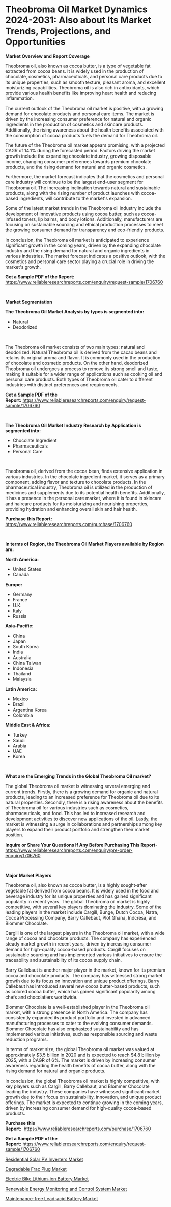 <p><h1>Theobroma Oil Market Dynamics 2024-2031: Also about Its Market Trends, Projections, and Opportunities</h1></p><p><strong>Market Overview and Report Coverage</strong></p>
<p><p>Theobroma oil, also known as cocoa butter, is a type of vegetable fat extracted from cocoa beans. It is widely used in the production of chocolate, cosmetics, pharmaceuticals, and personal care products due to its unique properties, such as smooth texture, pleasant aroma, and excellent moisturizing capabilities. Theobroma oil is also rich in antioxidants, which provide various health benefits like improving heart health and reducing inflammation.</p><p>The current outlook of the Theobroma oil market is positive, with a growing demand for chocolate products and personal care items. The market is driven by the increasing consumer preference for natural and organic ingredients in the production of cosmetics and skincare products. Additionally, the rising awareness about the health benefits associated with the consumption of cocoa products fuels the demand for Theobroma oil.</p><p>The future of the Theobroma oil market appears promising, with a projected CAGR of 14.1% during the forecasted period. Factors driving the market growth include the expanding chocolate industry, growing disposable income, changing consumer preferences towards premium chocolate products, and the rising demand for natural and organic cosmetics.</p><p>Furthermore, the market forecast indicates that the cosmetics and personal care industry will continue to be the largest end-user segment for Theobroma oil. The increasing inclination towards natural and sustainable products, along with the rising number of product launches with cocoa-based ingredients, will contribute to the market's expansion.</p><p>Some of the latest market trends in the Theobroma oil industry include the development of innovative products using cocoa butter, such as cocoa-infused toners, lip balms, and body lotions. Additionally, manufacturers are focusing on sustainable sourcing and ethical production processes to meet the growing consumer demand for transparency and eco-friendly products.</p><p>In conclusion, the Theobroma oil market is anticipated to experience significant growth in the coming years, driven by the expanding chocolate industry and the rising demand for natural and organic ingredients in various industries. The market forecast indicates a positive outlook, with the cosmetics and personal care sector playing a crucial role in driving the market's growth.</p></p>
<p><strong>Get a Sample PDF of the Report:</strong> <a href="https://www.reliableresearchreports.com/enquiry/request-sample/1706760">https://www.reliableresearchreports.com/enquiry/request-sample/1706760</a></p>
<p>&nbsp;</p>
<p><strong>Market Segmentation</strong></p>
<p><strong>The Theobroma Oil Market Analysis by types is segmented into:</strong></p>
<p><ul><li>Natural</li><li>Deodorized</li></ul></p>
<p>&nbsp;</p>
<p><p>The Theobroma oil market consists of two main types: natural and deodorized. Natural Theobroma oil is derived from the cacao beans and retains its original aroma and flavor. It is commonly used in the production of chocolate and cosmetic products. On the other hand, deodorized Theobroma oil undergoes a process to remove its strong smell and taste, making it suitable for a wider range of applications such as cooking oil and personal care products. Both types of Theobroma oil cater to different industries with distinct preferences and requirements.</p></p>
<p><strong>Get a Sample PDF of the Report:</strong>&nbsp;<a href="https://www.reliableresearchreports.com/enquiry/request-sample/1706760">https://www.reliableresearchreports.com/enquiry/request-sample/1706760</a></p>
<p>&nbsp;</p>
<p><strong>The Theobroma Oil Market Industry Research by Application is segmented into:</strong></p>
<p><ul><li>Chocolate Ingredient</li><li>Pharmaceuticals</li><li>Personal Care</li></ul></p>
<p>&nbsp;</p>
<p><p>Theobroma oil, derived from the cocoa bean, finds extensive application in various industries. In the chocolate ingredient market, it serves as a primary component, adding flavor and texture to chocolate products. In the pharmaceutical industry, Theobroma oil is utilized in the production of medicines and supplements due to its potential health benefits. Additionally, it has a presence in the personal care market, where it is found in skincare and haircare products for its moisturizing and nourishing properties, providing hydration and enhancing overall skin and hair health.</p></p>
<p><strong>Purchase this Report:</strong>&nbsp; <a href="https://www.reliableresearchreports.com/purchase/1706760">https://www.reliableresearchreports.com/purchase/1706760</a></p>
<p>&nbsp;</p>
<p><strong>In terms of Region, the Theobroma Oil Market Players available by Region are:</strong></p>
<p>
    <p> <strong> North America: </strong>
        <ul>
            <li>United States</li>
            <li>Canada</li>
        </ul>
        </p> 
    <p> <strong> Europe: </strong>
        <ul>
            <li>Germany</li>
            <li>France</li>
            <li>U.K.</li>
            <li>Italy</li>
            <li>Russia</li>
        </ul>
        </p> 
    <p> <strong> Asia-Pacific: </strong>
        <ul>
            <li>China</li>
            <li>Japan</li>
            <li>South Korea</li>
            <li>India</li>
            <li>Australia</li>
            <li>China Taiwan</li>
            <li>Indonesia</li>
            <li>Thailand</li>
            <li>Malaysia</li>
        </ul>
        </p> 
    <p> <strong> Latin America: </strong>
        <ul>
            <li>Mexico</li>
            <li>Brazil</li>
            <li>Argentina Korea</li>
            <li>Colombia</li>
        </ul>
        </p> 
    <p> <strong> Middle East & Africa: </strong>
        <ul>
            <li>Turkey</li>
            <li>Saudi</li>
            <li>Arabia</li>
            <li>UAE</li>
            <li>Korea</li>
        </ul>
    </p>
    </p>
<p>&nbsp;</p>
<p><strong>What are the Emerging Trends in the Global Theobroma Oil market?</strong></p>
<p><p>The global Theobroma oil market is witnessing several emerging and current trends. Firstly, there is a growing demand for organic and natural products, leading to an increased preference for Theobroma oil due to its natural properties. Secondly, there is a rising awareness about the benefits of Theobroma oil for various industries such as cosmetics, pharmaceuticals, and food. This has led to increased research and development activities to discover new applications of the oil. Lastly, the market is witnessing a surge in collaborations and partnerships among key players to expand their product portfolio and strengthen their market position.</p></p>
<p><strong>Inquire or Share Your Questions If Any Before Purchasing This Report</strong>- <a href="https://www.reliableresearchreports.com/enquiry/pre-order-enquiry/1706760">https://www.reliableresearchreports.com/enquiry/pre-order-enquiry/1706760</a></p>
<p>&nbsp;</p>
<p><strong>Major Market Players</strong></p>
<p><p>Theobroma oil, also known as cocoa butter, is a highly sought-after vegetable fat derived from cocoa beans. It is widely used in the food and beverage industry for its unique properties and has gained significant popularity in recent years. The global Theobroma oil market is highly competitive, with several key players dominating the industry. Some of the leading players in the market include Cargill, Bunge, Dutch Cocoa, Natra, Cocoa Processing Company, Barry Callebaut, Plot Ghana, Indcresa, and Blommer Chocolate.</p><p>Cargill is one of the largest players in the Theobroma oil market, with a wide range of cocoa and chocolate products. The company has experienced steady market growth in recent years, driven by increasing consumer demand for high-quality cocoa-based products. Cargill focuses on sustainable sourcing and has implemented various initiatives to ensure the traceability and sustainability of its cocoa supply chain.</p><p>Barry Callebaut is another major player in the market, known for its premium cocoa and chocolate products. The company has witnessed strong market growth due to its focus on innovation and unique product offerings. Barry Callebaut has introduced several new cocoa butter-based products, such as colored cocoa butter, which has gained significant popularity among chefs and chocolatiers worldwide.</p><p>Blommer Chocolate is a well-established player in the Theobroma oil market, with a strong presence in North America. The company has consistently expanded its product portfolio and invested in advanced manufacturing processes to cater to the evolving consumer demands. Blommer Chocolate has also emphasized sustainability and has implemented various initiatives, such as responsible sourcing and waste reduction programs.</p><p>In terms of market size, the global Theobroma oil market was valued at approximately $3.5 billion in 2020 and is expected to reach $4.8 billion by 2025, with a CAGR of 6%. The market is driven by increasing consumer awareness regarding the health benefits of cocoa butter, along with the rising demand for natural and organic products.</p><p>In conclusion, the global Theobroma oil market is highly competitive, with key players such as Cargill, Barry Callebaut, and Blommer Chocolate leading the industry. These companies have witnessed significant market growth due to their focus on sustainability, innovation, and unique product offerings. The market is expected to continue growing in the coming years, driven by increasing consumer demand for high-quality cocoa-based products.</p></p>
<p><strong>Purchase this Report:</strong>&nbsp;&nbsp;<a href="https://www.reliableresearchreports.com/purchase/1706760">https://www.reliableresearchreports.com/purchase/1706760</a></p>
<p></p>
<p><strong>Get a Sample PDF of the Report:</strong>&nbsp;<a href="https://www.reliableresearchreports.com/enquiry/request-sample/1706760">https://www.reliableresearchreports.com/enquiry/request-sample/1706760</a></p>
<p><p><a href="https://github.com/Chiragrp24/Market-Research-Report-List-2/blob/main/residential-solar-pv-inverters-market.md">Residential Solar PV Inverters Market</a></p><p><a href="https://github.com/santosh758595/Market-Research-Report-List-2/blob/main/degradable-frac-plug-market.md">Degradable Frac Plug Market</a></p><p><a href="https://github.com/Chiragrp25/Market-Research-Report-List-2/blob/main/electric-bike-lithium-ion-battery-market.md">Electric Bike Lithium-ion Battery Market</a></p><p><a href="https://github.com/YashRP12/Market-Research-Report-List-2/blob/main/renewable-energy-monitoring-and-control-system-market.md">Renewable Energy Monitoring and Control System Market</a></p><p><a href="https://github.com/Chiragrp23/Market-Research-Report-List-2/blob/main/maintenance-free-lead-acid-battery-market.md">Maintenance-free Lead-acid Battery Market</a></p></p>